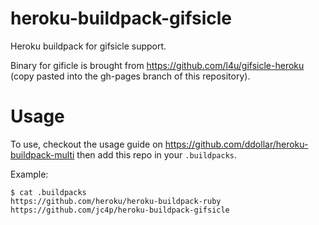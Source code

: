 heroku-buildpack-gifsicle
=========================

Heroku buildpack for gifsicle support.

Binary for gificle is brought from https://github.com/l4u/gifsicle-heroku (copy pasted into the gh-pages branch of this repository).

Usage
=====
To use, checkout the usage guide on https://github.com/ddollar/heroku-buildpack-multi then add this repo in your `.buildpacks`.

Example:
    
    $ cat .buildpacks
    https://github.com/heroku/heroku-buildpack-ruby
    https://github.com/jc4p/heroku-buildpack-gifsicle
